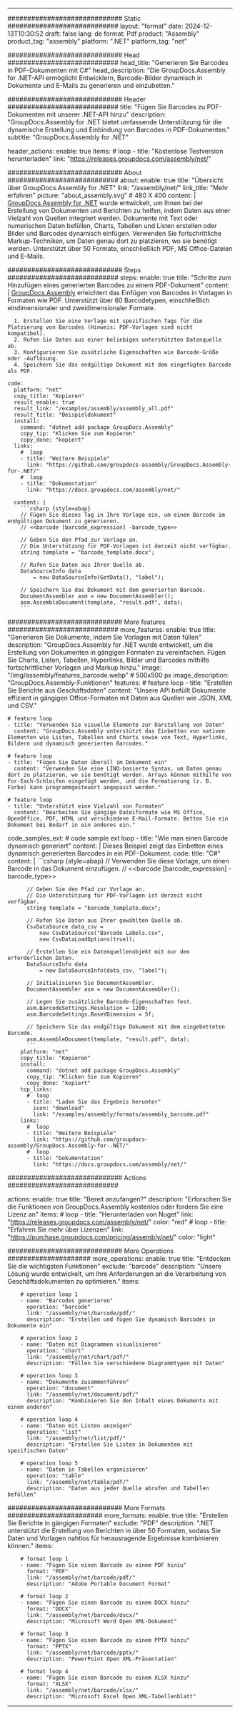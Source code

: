 



---
############################# Static ############################
layout: "format"
date:  2024-12-13T10:30:52
draft: false
lang: de
format: Pdf
product: "Assembly"
product_tag: "assembly"
platform: ".NET"
platform_tag: "net"

############################# Head ############################
head_title: "Generieren Sie Barcodes in PDF-Dokumenten mit C#"
head_description: "Die GroupDocs.Assembly for .NET-API ermöglicht Entwicklern, Barcode-Bilder dynamisch in Dokumente und E-Mails zu generieren und einzubetten."

############################# Header ############################
title: "Fügen Sie Barcodes zu PDF-Dokumenten mit unserer .NET-API hinzu" 
description: "GroupDocs.Assembly for .NET bietet umfassende Unterstützung für die dynamische Erstellung und Einbindung von Barcodes in PDF-Dokumenten."
subtitle: "GroupDocs.Assembly for .NET" 

header_actions:
  enable: true
  items:
    #  loop
    - title: "Kostenlose Testversion herunterladen"
      link: "https://releases.groupdocs.com/assembly/net/"
      
############################# About ############################
about:
    enable: true
    title: "Übersicht über GroupDocs.Assembly for .NET"
    link: "/assembly/net/"
    link_title: "Mehr erfahren"
    picture: "about_assembly.svg" # 480 X 400
    content: |
       [GroupDocs.Assembly for .NET](/assembly/net/) wurde entwickelt, um Ihnen bei der Erstellung von Dokumenten und Berichten zu helfen, indem Daten aus einer Vielzahl von Quellen integriert werden. Dokumente mit Text oder numerischen Daten befüllen, Charts, Tabellen und Listen erstellen oder Bilder und Barcodes dynamisch einfügen. Verwenden Sie fortschrittliche Markup-Techniken, um Daten genau dort zu platzieren, wo sie benötigt werden. Unterstützt über 50 Formate, einschließlich PDF, MS Office-Dateien und E-Mails.

############################# Steps ############################
steps:
    enable: true
    title: "Schritte zum Hinzufügen eines generierten Barcodes zu einem PDF-Dokument"
    content: |
      [GroupDocs.Assembly](/assembly/net/) erleichtert das Einfügen von Barcodes in Vorlagen in Formaten wie PDF. Unterstützt über 60 Barcodetypen, einschließlich eindimensionaler und zweidimensionaler Formate.
      
      1. Erstellen Sie eine Vorlage mit spezifischen Tags für die Platzierung von Barcodes (Hinweis: PDF-Vorlagen sind nicht kompatibel).
      2. Rufen Sie Daten aus einer beliebigen unterstützten Datenquelle ab.
      3. Konfigurieren Sie zusätzliche Eigenschaften wie Barcode-Größe oder -Auflösung.
      4. Speichern Sie das endgültige Dokument mit dem eingefügten Barcode als PDF.
   
    code:
      platform: "net"
      copy_title: "Kopieren"
      result_enable: true
      result_link: "/examples/assembly/assembly_all.pdf"
      result_title: "Beispieldokument"
      install:
        command: "dotnet add package GroupDocs.Assembly"
        copy_tip: "Klicken Sie zum Kopieren"
        copy_done: "kopiert"
      links:
        #  loop
        - title: "Weitere Beispiele"
          link: "https://github.com/groupdocs-assembly/GroupDocs.Assembly-for-.NET/"
        #  loop
        - title: "Dokumentation"
          link: "https://docs.groupdocs.com/assembly/net/"
          
      content: |
        ```csharp {style=abap}
        // Fügen Sie dieses Tag in Ihre Vorlage ein, um einen Barcode im endgültigen Dokument zu generieren.
        // <<barcode [barcode_expression] -barcode_type>>

        // Geben Sie den Pfad zur Vorlage an.
        // Die Unterstützung für PDF-Vorlagen ist derzeit nicht verfügbar.
        string template = "barcode_template.docx";

        // Rufen Sie Daten aus Ihrer Quelle ab.
        DataSourceInfo data 
            = new DataSourceInfo(GetData(), "label");

        // Speichern Sie das Dokument mit dem generierten Barcode.
        DocumentAssembler asm = new DocumentAssembler();
        asm.AssembleDocument(template, "result.pdf", data);
        ```            

############################# More features ############################
more_features:
  enable: true
  title: "Generieren Sie Dokumente, indem Sie Vorlagen mit Daten füllen"
  description: "GroupDocs.Assembly for .NET wurde entwickelt, um die Erstellung von Dokumenten in gängigen Formaten zu vereinfachen. Fügen Sie Charts, Listen, Tabellen, Hyperlinks, Bilder und Barcodes mithilfe fortschrittlicher Vorlagen und Markup hinzu."
  image: "/img/assembly/features_barcode.webp" # 500x500 px
  image_description: "GroupDocs.Assembly-Funktionen"
  features:
    # feature loop
    - title: "Erstellen Sie Berichte aus Geschäftsdaten"
      content: "Unsere API befüllt Dokumente effizient in gängigen Office-Formaten mit Daten aus Quellen wie JSON, XML und CSV."

    # feature loop
    - title: "Verwenden Sie visuelle Elemente zur Darstellung von Daten"
      content: "GroupDocs.Assembly unterstützt das Einbetten von nativen Elementen wie Listen, Tabellen und Charts sowie von Text, Hyperlinks, Bildern und dynamisch generierten Barcodes."

    # feature loop
    - title: "Fügen Sie Daten überall im Dokument ein"
      content: "Verwenden Sie eine LINQ-basierte Syntax, um Daten genau dort zu platzieren, wo sie benötigt werden. Arrays können mithilfe von For-Each-Schleifen eingefügt werden, und die Formatierung (z. B. Farbe) kann programmgesteuert angepasst werden."

    # feature loop
    - title: "Unterstützt eine Vielzahl von Formaten"
      content: "Bearbeiten Sie gängige Dateiformate wie MS Office, OpenOffice, PDF, HTML und verschiedene E-Mail-Formate. Betten Sie ein Dokument bei Bedarf in ein anderes ein."
      
  code_samples_ext:
    # code sample ext loop
    - title: "Wie man einen Barcode dynamisch generiert"
      content: |
        Dieses Beispiel zeigt das Einbetten eines dynamisch generierten Barcodes in ein PDF-Dokument.
      code:
        title: "C#"
        content: |
          ```csharp {style=abap}
          // Verwenden Sie diese Vorlage, um einen Barcode in das Dokument einzufügen.
          // <<barcode [barcode_expression] -barcode_type>>

          // Geben Sie den Pfad zur Vorlage an.
          // Die Unterstützung für PDF-Vorlagen ist derzeit nicht verfügbar.
          string template = "barcode_template.docx";

          // Rufen Sie Daten aus Ihrer gewählten Quelle ab.
          CsvDataSource data_csv =
              new CsvDataSource("Barcode Labels.csv", 
              new CsvDataLoadOptions(true));

          // Erstellen Sie ein Datenquellenobjekt mit nur den erforderlichen Daten.
          DataSourceInfo data 
              = new DataSourceInfo(data_csv, "label");

          // Initialisieren Sie DocumentAssembler.
          DocumentAssembler asm = new DocumentAssembler();

          // Legen Sie zusätzliche Barcode-Eigenschaften fest.
          asm.BarcodeSettings.Resolution = 1200;
          asm.BarcodeSettings.BaseYDimension = 5f;

          // Speichern Sie das endgültige Dokument mit dem eingebetteten Barcode.
          asm.AssembleDocument(template, "result.pdf", data);
          ```
        platform: "net"
        copy_title: "Kopieren"
        install:
          command: "dotnet add package GroupDocs.Assembly"
          copy_tip: "Klicken Sie zum Kopieren"
          copy_done: "kopiert"
        top_links:
          #  loop
          - title: "Laden Sie das Ergebnis herunter"
            icon: "download"
            link: "/examples/assembly/formats/assembly_barcode.pdf"
        links:
          #  loop
          - title: "Weitere Beispiele"
            link: "https://github.com/groupdocs-assembly/GroupDocs.Assembly-for-.NET/"
          #  loop
          - title: "Dokumentation"
            link: "https://docs.groupdocs.com/assembly/net/"
            

            


############################# Actions ############################

actions:
  enable: true
  title: "Bereit anzufangen?"
  description: "Erforschen Sie die Funktionen von GroupDocs.Assembly kostenlos oder fordern Sie eine Lizenz an"
  items:
    #  loop
    - title: "Herunterladen von Nuget"
      link: "https://releases.groupdocs.com/assembly/net/"
      color: "red"
        #  loop
    - title: "Erfahren Sie mehr über Lizenzen"
      link: "https://purchase.groupdocs.com/pricing/assembly/net/"
      color: "light"


############################# More Operations #####################
more_operations:
    enable: true
    title: "Entdecken Sie die wichtigsten Funktionen"
    exclude: "barcode"
    description: "Unsere Lösung wurde entwickelt, um Ihre Anforderungen an die Verarbeitung von Geschäftsdokumenten zu optimieren."
    items: 
          
        # operation loop 1
        - name: "Barcodes generieren"
          operation: "barcode"
          link: "/assembly/net/barcode/pdf/"
          description: "Erstellen und fügen Sie dynamisch Barcodes in Dokumente ein"

        # operation loop 2
        - name: "Daten mit Diagrammen visualisieren"
          operation: "chart"
          link: "/assembly/net/chart/pdf/"
          description: "Füllen Sie verschiedene Diagrammtypen mit Daten"

        # operation loop 3
        - name: "Dokumente zusammenführen"
          operation: "document"
          link: "/assembly/net/document/pdf/"
          description: "Kombinieren Sie den Inhalt eines Dokuments mit einem anderen"

        # operation loop 4
        - name: "Daten mit Listen anzeigen"
          operation: "list"
          link: "/assembly/net/list/pdf/"
          description: "Erstellen Sie Listen in Dokumenten mit spezifischen Daten"

        # operation loop 5
        - name: "Daten in Tabellen organisieren"
          operation: "table"
          link: "/assembly/net/table/pdf/"
          description: "Daten aus jeder Quelle abrufen und Tabellen befüllen"
         
          
############################# More Formats ########################
more_formats:
    enable: true
    title: "Erstellen Sie Berichte in gängigen Formaten"
    exclude: "PDF"
    description: ".NET unterstützt die Erstellung von Berichten in über 50 Formaten, sodass Sie Daten und Vorlagen nahtlos für herausragende Ergebnisse kombinieren können."
    items: 
          
        # format loop 1
        - name: "Fügen Sie einen Barcode zu einem PDF hinzu"
          format: "PDF"
          link: "/assembly/net/barcode/pdf/"
          description: "Adobe Portable Document Format"
          
        # format loop 2
        - name: "Fügen Sie einen Barcode zu einem DOCX hinzu"
          format: "DOCX"
          link: "/assembly/net/barcode/docx/"
          description: "Microsoft Word Open XML-Dokument"
          
        # format loop 3
        - name: "Fügen Sie einen Barcode zu einem PPTX hinzu"
          format: "PPTX"
          link: "/assembly/net/barcode/pptx/"
          description: "PowerPoint Open XML-Präsentation"
          
        # format loop 4
        - name: "Fügen Sie einen Barcode zu einem XLSX hinzu"
          format: "XLSX"
          link: "/assembly/net/barcode/xlsx/"
          description: "Microsoft Excel Open XML-Tabellenblatt"


          

---